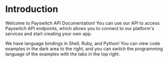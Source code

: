 # Introduction

Welcome to Payswitch API Documentation! You can use our API to access Payswitch API endpoints, which allows you to connect to our platform's services and start creating your own app.

We have language bindings in Shell, Ruby, and Python! You can view code examples in the dark area to the right, and you can switch the programming language of the examples with the tabs in the top right.